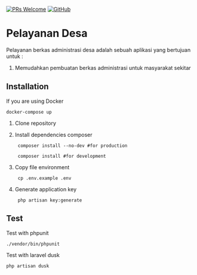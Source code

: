 <!-- [![Build Status](https://img.shields.io/travis/bayubimantarar/suratapp.svg?style=flat-square)](https://travis-ci.org/bayubimantarar/suratapp) -->
[![PRs Welcome](https://img.shields.io/badge/PRs-welcome-brightgreen.svg?style=flat-square)](https://github.com/bayubimantarar/pelayanan-desa/pulls)
[![GitHub](https://img.shields.io/github/license/bayubimantarar/pelayanan-desa.svg?style=flat-square)](https://github.com/bayubimantarar/pelayanan-desa/blob/master/LICENSE)

# Pelayanan Desa
Pelayanan berkas administrasi desa adalah sebuah aplikasi yang bertujuan untuk :
1. Memudahkan pembuatan berkas administrasi untuk masyarakat sekitar

## Installation
If you are using Docker
        
    docker-compose up

1. Clone repository
2. Install dependencies composer

        composer install --no-dev #for production

        composer install #for development

3. Copy file environment

        cp .env.example .env

4. Generate application key

        php artisan key:generate

## Test
Test with phpunit

    ./vendor/bin/phpunit

Test with laravel dusk
    
    php artisan dusk
